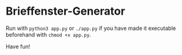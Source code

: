 # Brieffenster-Generator

Run with `python3 app.py` or `./app.py` if you have made it executable beforehand with `chmod +x app.py`.

Have fun!
